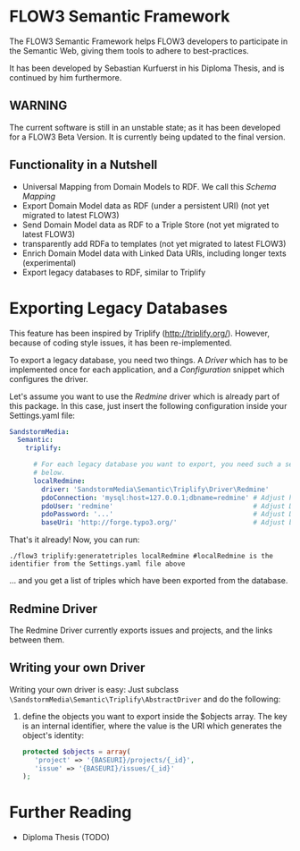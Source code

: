 FLOW3 Semantic Framework
========================

The FLOW3 Semantic Framework helps FLOW3 developers to participate in the
Semantic Web, giving them tools to adhere to best-practices.

It has been developed by Sebastian Kurfuerst in his Diploma Thesis, and is
continued by him furthermore.

WARNING
-------

The current software is still in an unstable state; as it has been developed
for a FLOW3 Beta Version. It is currently being updated to the final version.

Functionality in a Nutshell
---------------------------

- Universal Mapping from Domain Models to RDF. We call this *Schema Mapping*
- Export Domain Model data as RDF (under a persistent URI) (not yet migrated to latest FLOW3)
- Send Domain Model data as RDF to a Triple Store (not yet migrated to latest FLOW3)
- transparently add RDFa to templates (not yet migrated to latest FLOW3)
- Enrich Domain Model data with Linked Data URIs, including longer texts (experimental)
- Export legacy databases to RDF, similar to Triplify

Exporting Legacy Databases
==========================

This feature has been inspired by Triplify (http://triplify.org/). However,
because of coding style issues, it has been re-implemented.

To export a legacy database, you need two things. A *Driver* which has to
be implemented once for each application, and a *Configuration* snippet
which configures the driver.

Let's assume you want to use the *Redmine* driver which is already part of this package.
In this case, just insert the following configuration inside your Settings.yaml file:

```yaml
SandstormMedia:
  Semantic:
    triplify:

      # For each legacy database you want to export, you need such a section
	  # below.
      localRedmine:
        driver: 'SandstormMedia\Semantic\Triplify\Driver\Redmine'
        pdoConnection: 'mysql:host=127.0.0.1;dbname=redmine' # Adjust host and DB name
        pdoUser: 'redmine'                                   # Adjust DB username
        pdoPassword: '...'                                   # Adjust DB password
        baseUri: 'http://forge.typo3.org/'                   # Adjust base URI to your redmine instance

```

That's it already! Now, you can run:

```
./flow3 triplify:generatetriples localRedmine #localRedmine is the identifier from the Settings.yaml file above
```

... and you get a list of triples which have been exported from the database.

Redmine Driver
--------------

The Redmine Driver currently exports issues and projects, and the links between them.

Writing your own Driver
-----------------------

Writing your own driver is easy: Just subclass `\SandstormMedia\Semantic\Triplify\AbstractDriver`
and do the following:

1.  define the objects you want to export inside the $objects array. The key is an internal identifier,
	where the value is the URI which generates the object's identity:

	```php
	protected $objects = array(
	   'project' => '{BASEURI}/projects/{_id}',
	   'issue' => '{BASEURI}/issues/{_id}'
	);
	```

Further Reading
===============

- Diploma Thesis (TODO)